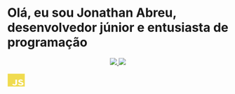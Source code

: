<h1 style="align: center" > Olá, eu sou Jonathan Abreu, desenvolvedor júnior e entusiasta de programação </h1>

<div align="center">
  <a href="https://github.com/jonathan220">
  <img height="180em" src="https://github-readme-stats.vercel.app/api?username=jonathan220&show_icons=true&theme=onedark&include_all_commits=true&count_private=true"/>
  <img height="180em" src="https://github-readme-stats.vercel.app/api/top-langs/?username=jonathan220&layout=compact&langs_count=7&theme=onedark"/>
</div>
    
<div style="display: inline-block"><br>
  <img align="center" alt="Javascritpt" height="30" width="40" src="https://raw.githubusercontent.com/devicons/devicon/master/icons/javascript/javascript-plain.svg">
  
</div>
